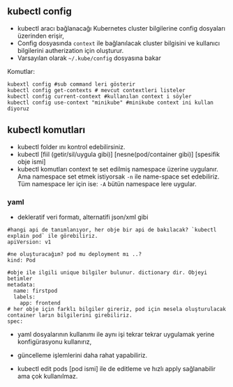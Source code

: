 ## kubectl config

* kubectl aracı bağlanacağı Kubernetes cluster bilgilerine config dosyaları üzerinden erişir,
* Config dosyasında `context` ile  bağlanılacak cluster bilgisini ve kullanıcı bilgilerini autherization için oluşturur. 
* Varsayılan olarak `~/.kube/config` dosyasına bakar

Komutlar:
```
kubextl config #sub command leri gösterir
kubectl config get-contexts # mevcut contextleri listeler
kubectl config current-context #kullanılan context i söyler
kubectl config use-context "minikube" #minikube context ini kullan diyoruz
```

## kubectl komutları

* kubectl folder ını kontrol edebilirsiniz.
* kubectl [fiil (getir/sil/uygula gibi)] [nesne(pod/container gibi)] [spesifik obje ismi]
* kubectl komutları context te set edilmiş namespace üzerine uygulanır. Ama namespace set etmek istiyorsak `-n` ile name-space set edebiliriz. Tüm namespace ler için ise: `-A` bütün namespace lere uygular.


### yaml

* dekleratif veri formatı, alternatifi json/xml gibi

```
#hangi api de tanımlanıyor, her obje bir api de bakılacak? `kubectl explain pod` ile görebiliriz.
apiVersion: v1

#ne oluşturacağım? pod mu deployment mı ..?
kind: Pod

#obje ile ilgili unique bilgiler bulunur. dictionary dir. Objeyi betimler
metadata:
  name: firstpod
  labels:
    app: frontend
# her obje için farklı bilgiler gireriz, pod için mesela oluşturulacak container ların bilgilerini girebiliriz.
spec:
```

* yaml dosyalarının kullanımı ile aynı işi tekrar tekrar uygulamak yerine konfigürasyonu kullanırız,
* güncelleme işlemlerini daha rahat yapabiliriz.

* kubectl edit pods [pod ismi] ile de editleme ve hızlı apply sağlanabilir ama çok kullanılmaz.